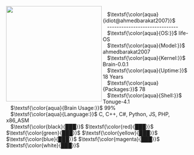 <center>

<img align='left' src="https://avatars.githubusercontent.com/u/147771950?v=4" width="260" margin="20px">


</center>

&nbsp;&nbsp; $\textsf{\color{aqua}{idiot@ahmedbarakat2007}}$ <br>
&nbsp;&nbsp; ------------------------------ <br>
&nbsp;&nbsp; $\textsf{\color{aqua}{OS:}}$ life-OS <br>
&nbsp;&nbsp; $\textsf{\color{aqua}{Model:}}$ ahmedbarakat2007 <br>
&nbsp;&nbsp; $\textsf{\color{aqua}{Kernel:}}$ Brain-0.0.1 <br>
&nbsp;&nbsp; $\textsf{\color{aqua}{Uptime:}}$ 18 Years <br>
&nbsp;&nbsp; $\textsf{\color{aqua}{Packages:}}$ 78 <br>
&nbsp;&nbsp; $\textsf{\color{aqua}{Shell:}}$ Tonuge-4.1 <br>
&nbsp;&nbsp; $\textsf{\color{aqua}{Brain Usage:}}$ 99% <br>
&nbsp;&nbsp; $\textsf{\color{aqua}{Language:}}$ C, C++, C#, Python, JS, PHP, x86_ASM<br>
&nbsp;&nbsp; $\textsf{\color{black}{███}}$ $\textsf{\color{red}{███}}$ $\textsf{\color{green}{███}}$ $\textsf{\color{yellow}{███}}$ $\textsf{\color{blue}{███}}$ $\textsf{\color{magenta}{███}}$ $\textsf{\color{white}{███}}$

